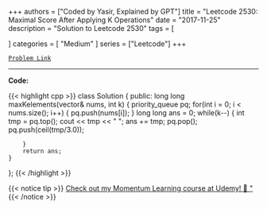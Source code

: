 
+++
authors = ["Coded by Yasir, Explained by GPT"]
title = "Leetcode 2530: Maximal Score After Applying K Operations"
date = "2017-11-25"
description = "Solution to Leetcode 2530"
tags = [
    
]
categories = [
    "Medium"
]
series = ["Leetcode"]
+++



[`Problem Link`](https://leetcode.com/problems/maximal-score-after-applying-k-operations/description/)

---

**Code:**

{{< highlight cpp >}}
class Solution {
public:
    long long maxKelements(vector<int>& nums, int k) {
        priority_queue<int> pq;
        for(int i = 0; i < nums.size(); i++) {
            pq.push(nums[i]);
        }
        long long ans = 0;
        while(k--) {
            int tmp = pq.top();
            cout << tmp << " ";
            ans += tmp;
            pq.pop();
            pq.push(ceil(tmp/3.0));
            
        }
        return ans;
    }
};
{{< /highlight >}}


{{< notice tip >}}
[Check out my Momentum Learning course at Udemy! 🚀 "](https://www.udemy.com/course/blind-75-the-data-structures-and-algorithms-essentials/)
{{< /notice >}}

